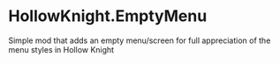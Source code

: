 # HollowKnight.EmptyMenu
Simple mod that adds an empty menu/screen for full appreciation of the menu styles in Hollow Knight
